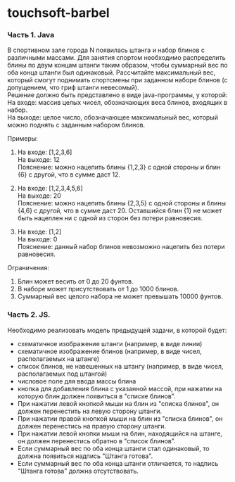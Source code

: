 # touchsoft-barbel

### Часть 1. Java  
В спортивном зале города N появилась штанга и набор блинов с различными массами. Для занятия спортом необходимо распределить блины по двум концам штанги таким образом, чтобы суммарный вес по оба конца штанги был одинаковый. Рассчитайте максимальный вес, который смогут поднимать спортсмены при заданном наборе блинов (с допущением, что гриф штанги невесомый).  
Решение должно быть представлено в виде java-программы, у которой:  
На входе: массив целых чисел, обозначающих веса блинов, входящих в набор.  
На выходе: целое число, обозначающее максимальный вес, который можно поднять с заданным набором блинов.  

Примеры:  
1. На входе: [1,2,3,6]  
На выходе: 12  
Пояснение: можно нацепить блины {1,2,3} с одной стороны и блин {6} с другой, что в сумме даст 12.  

2. На входе: [1,2,3,4,5,6]  
На выходе: 20  
Пояснение: можно нацепить блины {2,3,5} с одной стороны и блины {4,6} с другой, что в сумме даст 20. Оставшийся блин {1} не может быть нацеплен ни с одной из сторон без потери равновесия.  

3. На входе: [1,2]  
На выходе: 0  
Пояснение: данный набор блинов невозможно нацепить без потери равновесия.  

Ограничения:  
1. Блин может весить от 0 до 20 фунтов.  
2. В наборе может присутствовать от 1 до 1000 блинов.  
3. Суммарный вес целого набора не может превышать 10000 фунтов.  


### Часть 2. JS.  
Необходимо реализовать модель предыдущей задачи, в которой будет:  
* схематичное изображение штанги (например, в виде линии)  
* схематичное изображение блинов (например, в виде чисел, располагаемых на штанге)  
* список блинов, не навешенных на штангу (например, в виде чисел, располагаемых под штангой)  
* числовое поле для ввода массы блина  
* кнопка для добавления блина с указанной массой, при нажатии на которую блин должен появиться в "списке блинов".  
* При нажатии левой кнопкой мыши на блин из "списка блинов", он должен перенестить на левую сторону штанги.  
* При нажатии правой кнопкой мыши на блин из "списка блинов", он должен перенестись на правую сторону штанги.  
* При нажатии левой кнопки мыши на блин, находящийся на штанге, он должен перенестись обратно в "список блинов".  
* Если суммарный вес по оба конца штанги стал одинаковый, то должна появиться надпись "Штанга готова".  
* Если суммарный вес по оба конца штанги отличается, то надпись "Штанга готова" должна отсутствовать.  
